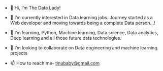- 👋 Hi, I’m The Data Lady!
- 👀 I’m currently interested in Data learning jobs.
         Journey started as a Web developer and moving towards being a complete Data person...!
            
- 🌱 I’m learning, Python, Machine learning, Data science, Data analytics, Deep learning and all those future data technologies. 
                      
- 💞️ I’m looking to collaborate on Data engineering and machine learning projects
- 📫 How to reach me- tinubaby@gmail.com


